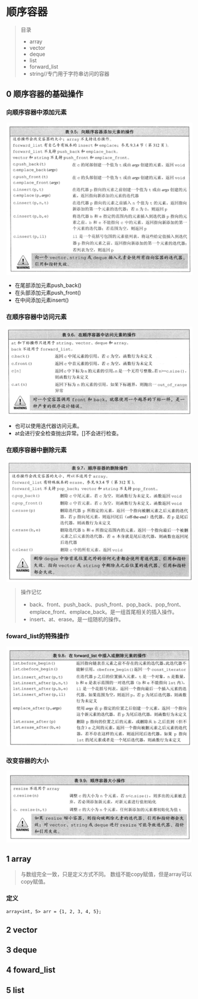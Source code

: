 # 顺序容器

> 目录
> * array
> * vector
> * deque
> * list
> * forward_list
> * string//专门用于字符串访问的容器

## 0 顺序容器的基础操作

### 向顺序容器中添加元素

![](2021-03-05-20-37-12.png)

* 在尾部添加元素push_back()
* 在头部添加元素push_front()
* 在中间添加元素insert()


### 在顺序容器中访问元素

![](2021-03-05-20-40-51.png)

* 也可以使用迭代器访问元素。
* at会进行安全检查抛出异常。[]不会进行检查。

### 在顺序容器中删除元素

![](2021-03-05-20-42-30.png)

> 操作记忆
> * back、front、push_back、push_front、pop_back、pop_front、emplace_front、emplace_back。是一组首尾相关的插入操作。
> * insert、at、erase。是一组随机的操作。


### foward_list的特殊操作

![](2021-03-05-20-54-47.png)

### 改变容器的大小

![](2021-03-05-20-56-47.png)


## 1 array
> 与数组完全一致，只是定义方式不同。
> 数组不能copy赋值，但是array可以copy赋值。

### 定义

```
array<int, 5> arr = {1, 2, 3, 4, 5};
```

## 2 vector

## 3 deque

## 4 foward_list

## 5 list
